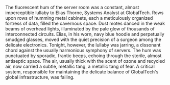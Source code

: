 The fluorescent hum of the server room was a constant, almost imperceptible lullaby to Elias Thorne, Systems Analyst at GlobalTech.  Rows upon rows of humming metal cabinets, each a meticulously organized fortress of data, filled the cavernous space.  Dust motes danced in the weak beams of overhead lights, illuminated by the pale glow of thousands of interconnected circuits.  Elias, in his worn, navy blue hoodie and perpetually smudged glasses, moved with the quiet precision of a surgeon among the delicate electronics.  Tonight, however, the lullaby was jarring, a dissonant chord against the usually harmonious symphony of servers.  The hum was punctuated by sporadic, frantic beeps, echoing through the sterile, almost antiseptic space.  The air, usually thick with the scent of ozone and recycled air, now carried a subtle, metallic tang, a metallic tang of fear.  A critical system, responsible for maintaining the delicate balance of GlobalTech's global infrastructure, was failing.
